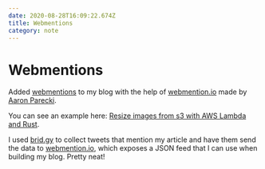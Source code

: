 ```yaml
---
date: 2020-08-28T16:09:22.674Z
title: Webmentions
category: note
---
```

# Webmentions

Added [webmentions](https://indieweb.org/Webmention) to my blog with the help of [webmention.io](https://webmention.io) made by [Aaron Parecki](https://aaronparecki.com).

You can see an example here: [Resize images from s3 with AWS Lambda and Rust](https://matsimitsu.com/blog/2019-03-09-resize-images-from-s3-with-aws-lambda-and-rust#webmentions).

I used [brid.gy](https://brid.gy) to collect tweets that mention my article and have them send the data to [webmention.io](https://webmention.io), which exposes a JSON feed that I can use when building my blog. Pretty neat!